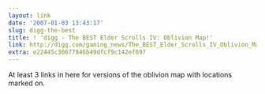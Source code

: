 ```yaml
---
layout: link
date: '2007-01-03 13:43:17'
slug: digg-the-best
title: ! 'digg - The BEST Elder Scrolls IV: Oblivion Map!'
link: http://digg.com/gaming_news/The_BEST_Elder_Scrolls_IV_Oblivion_Map
extra: e22445c36677846b49dfcf9c142ef697
---
```


At least 3 links in here for versions of the oblivion map with locations marked on.